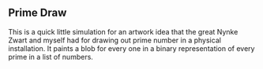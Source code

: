## Prime Draw

This is a quick little simulation for an artwork idea that the great Nynke Zwart and myself had for drawing out prime number in a physical installation. It paints a blob for every one in a binary representation of every prime in a list of numbers. 